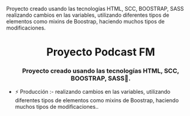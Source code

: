Proyecto creado usando las tecnologías HTML, SCC, BOOSTRAP, SASS realizando cambios en las variables, utilizando diferentes tipos de elementos como mixins de Boostrap, haciendo muchos tipos de modificaciones.


<h1 align="center">Proyecto Podcast FM</h1>
<h3 align="center">Proyecto creado usando las tecnologías HTML, SCC, BOOSTRAP, SASS🌟.</h3>

- ⚡ Producción :- realizando cambios en las variables, utilizando diferentes tipos de elementos como mixins de Boostrap, haciendo muchos tipos de modificaciones..